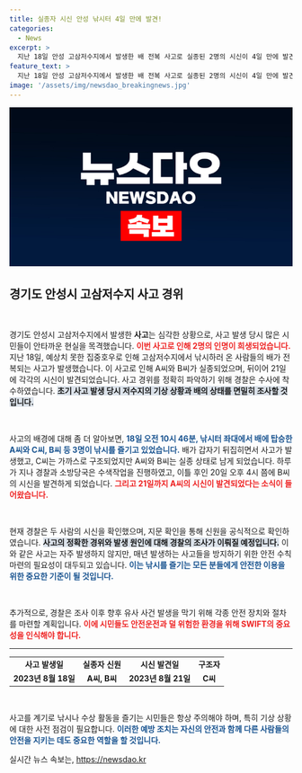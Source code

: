 ```yaml
---
title: 실종자 시신 안성 낚시터 4일 만에 발견!
categories:
  - News
excerpt: >
  지난 18일 안성 고삼저수지에서 발생한 배 전복 사고로 실종된 2명의 시신이 4일 만에 발견됐다. 경찰은 사고 경위를 조사 중이며, 한 남성은 구조됐지만 안타깝게도 두 사람은 돌아오지 못했다.
feature_text: >
  지난 18일 안성 고삼저수지에서 발생한 배 전복 사고로 실종된 2명의 시신이 4일 만에 발견됐다. 경찰은 사고 경위를 조사 중이며, 한 남성은 구조됐지만 안타깝게도 두 사람은 돌아오지 못했다.
image: '/assets/img/newsdao_breakingnews.jpg'
---
```


<p><img src="/assets/img/newsdao_breakingnews.jpg" alt="firstkoreanews 속보" /></p>

<h2 data-ke-size="size26">경기도 안성시 고삼저수지 사고 경위</h2>

<p data-ke-size="size16">&nbsp;</p>

<p>경기도 안성시 고삼저수지에서 발생한 <b>사고</b>는 심각한 상황으로, 사고 발생 당시 많은 시민들이 안타까운 현실을 목격했습니다. <b><span style="color: #ee2323;">이번 사고로 인해 2명의 인명이 희생되었습니다.</span></b> 지난 18일, 예상치 못한 집중호우로 인해 고삼저수지에서 낚시하러 온 사람들의 배가 전복되는 사고가 발생했습니다. 이 사고로 인해 A씨와 B씨가 실종되었으며, 뒤이어 21일에 각각의 시신이 발견되었습니다. 사고 경위를 정확히 파악하기 위해 경찰은 수사에 착수하였습니다. <b><span style="background-color: #21538527;">초기 사고 발생 당시 저수지의 기상 상황과 배의 상태를 면밀히 조사할 것입니다.</span></b> </p>

<p data-ke-size="size16">&nbsp;</p>

<p>사고의 배경에 대해 좀 더 알아보면, <b><span style="color: #1a5490;">18일 오전 10시 46분, 낚시터 좌대에서 배에 탑승한 A씨와 C씨, B씨 등 3명이 낚시를 즐기고 있었습니다.</span></b> 배가 갑자기 뒤집히면서 사고가 발생했고, C씨는 가까스로 구조되었지만 A씨와 B씨는 실종 상태로 남게 되었습니다. 하루가 지나 경찰과 소방당국은 수색작업을 진행하였고, 이틀 후인 20일 오후 4시 쯤에 B씨의 시신을 발견하게 되었습니다. <b><span style="color: #ee2323;">그리고 21일까지 A씨의 시신이 발견되었다는 소식이 들어왔습니다.</span></b> </p>

<p data-ke-size="size16">&nbsp;</p>

<p>현재 경찰은 두 사람의 시신을 확인했으며, 지문 확인을 통해 신원을 공식적으로 확인하였습니다. <b><span style="background-color: #21538527;">사고의 정확한 경위와 발생 원인에 대해 경찰의 조사가 이뤄질 예정입니다.</span></b> 이와 같은 사고는 자주 발생하지 않지만, 매년 발생하는 사고들을 방지하기 위한 안전 수칙 마련의 필요성이 대두되고 있습니다. <b><span style="color: #1a5490;">이는 낚시를 즐기는 모든 분들에게 안전한 이용을 위한 중요한 기준이 될 것입니다.</span></b> </p>

<p data-ke-size="size16">&nbsp;</p>

<p>추가적으로, 경찰은 조사 이후 향후 유사 사건 발생을 막기 위해 각종 안전 장치와 절차를 마련할 계획입니다. <b><span style="color: #ee2323;">이에 시민들도 안전운전과 덜 위험한 환경을 위해 SWIFT의 중요성을 인식해야 합니다.</span></b></p>

<hr>

<table>
    <tr>
        <td style="text-align: center; height: 17px;"><b>사고 발생일</b></td>
        <td style="text-align: center; height: 17px;"><b>실종자 신원</b></td>
        <td style="text-align: center; height: 17px;"><b>시신 발견일</b></td>
        <td style="text-align: center; height: 17px;"><b>구조자</b></td>
    </tr>
    <tr>
        <td style="text-align: center; height: 17px;"><b>2023년 8월 18일</b></td>
        <td style="text-align: center; height: 17px;"><b>A씨, B씨</b></td>
        <td style="text-align: center; height: 17px;"><b>2023년 8월 21일</b></td>
        <td style="text-align: center; height: 17px;"><b>C씨</b></td>
    </tr>
</table>

<p data-ke-size="size16">&nbsp;</p>

<p>사고를 계기로 낚시나 수상 활동을 즐기는 시민들은 항상 주의해야 하며, 특히 기상 상황에 대한 사전 점검이 필요합니다. <b><span style="color: #1a5490;">이러한 예방 조치는 자신의 안전과 함께 다른 사람들의 안전을 지키는 데도 중요한 역할을 할 것입니다.</span></b></p>
실시간 뉴스 속보는, <a href="https://newsdao.kr" rel="dofollow">https://newsdao.kr</a>


